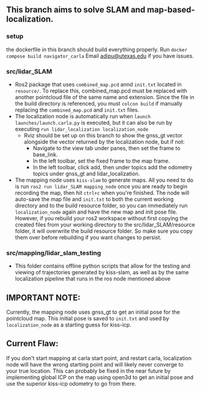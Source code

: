 ## This branch aims to solve SLAM and map-based-localization.

### setup
the dockerfile in this branch should build everything properly. Run ```docker compose build navigator_carla``` Email adipu@utexas.edu if you have issues.

### src/lidar_SLAM
- Ros2 package that uses ```combined_map.pcd``` annd ```init.txt``` located in ```resource/```. To replace this, combined_map.pcd must be replaced with another pointcloud file of the same name and extension. Since the file in the build directory is referenced, you must ```colcon build``` if manually replacing the ```combined_map.pcd``` and ```init.txt``` files.
- The localization node is automatically run when ```launch launches/launch.carla.py``` is executed, but it can also be run by executing ```run lidar_localization localization_node```
  - Rviz should be set up on this branch to show the gnss_gt vector alongside the vector returned by the localization node, but if not:
    - Navigate to the view tab under panes, then set the frame to base_link.
    - In the left toolbar, set the fixed frame to the map frame.
    - In the left toolbar, click add, then under topics add the odometry topics under gnss_gt and lidar_localization.
- The mapping node uses ```kiss-slam``` to generate maps. All you need to do is run ```ros2 run lidar_SLAM mapping_node``` once you are ready to begin recording the map, then hit ```ctrl+c``` when you're finished. The node will auto-save the map file and ```init.txt``` to both the current working directory and to the build resource folder, so you can immediately run ```localization_node``` again and have the new map and init pose file. However, if you rebuild your ros2 workspace without first copying the created files from your working directory to the src/lidar_SLAM/resource folder, it will overwrite the build resource folder. So make sure you copy them over before rebuilding if you want changes to persist.

### src/mapping/lidar_slam_testing
- This folder contains offline python scripts that allow for the testing and viewing of trajectories generated by kiss-slam, as well as by the same localization pipeline that runs in the ros node mentioned above

## IMPORTANT NOTE:
Currently, the mapping node uses gnss_gt to get an initial pose for the pointcloud map. This initial pose is saved to ```init.txt``` and used by ```localization_node``` as a starting guess for kiss-icp. 

## Current Flaw:
If you don't start mapping at carla start point, and restart carla, localization node will have the wrong starting point and will likely never converge to your true location. This can probably be fixed in the near future by implementing global ICP on the map using open3d to get an initial pose and use the superior kiss-icp odometry to go from there. 
    
